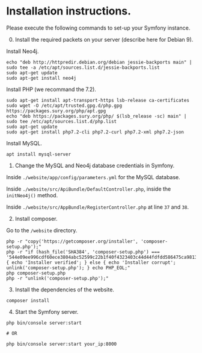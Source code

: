 # Installation instructions.

Please execute the following commands to set-up your Symfony instance.

0. Install the required packets on your server (describe here for Debian 9).

Install Neo4j.
```
echo "deb http://httpredir.debian.org/debian jessie-backports main" | sudo tee -a /etc/apt/sources.list.d/jessie-backports.list
sudo apt-get update
sudo apt-get install neo4j
```

Install PHP (we recommand the 7.2).
```
sudo apt-get install apt-transport-https lsb-release ca-certificates
sudo wget -O /etc/apt/trusted.gpg.d/php.gpg https://packages.sury.org/php/apt.gpg
echo "deb https://packages.sury.org/php/ $(lsb_release -sc) main" | sudo tee /etc/apt/sources.list.d/php.list
sudo apt-get update
sudo apt-get install php7.2-cli php7.2-curl php7.2-xml php7.2-json
```

Install MySQL.
```
apt install mysql-server
```

1. Change the MySQL and Neo4j database credentials in Symfony.

Inside `./website/app/config/parameters.yml` for the MySQL database.

Inside `./website/src/ApiBundle/DefaultController.php`, inside the `initNeo4j()` method.

Inside `./website/src/AppBundle/RegisterController.php` at line `37` and `38`.

2. Install composer.

Go to the `/website` directory.

```
php -r "copy('https://getcomposer.org/installer', 'composer-setup.php');"
php -r "if (hash_file('SHA384', 'composer-setup.php') === '544e09ee996cdf60ece3804abc52599c22b1f40f4323403c44d44fdfdd586475ca9813a858088ffbc1f233e9b180f061') { echo 'Installer verified'; } else { echo 'Installer corrupt'; unlink('composer-setup.php'); } echo PHP_EOL;"
php composer-setup.php
php -r "unlink('composer-setup.php');"
```

3. Install the dependencies of the website.

```
composer install
```

4. Start the Symfony server.

```
php bin/console server:start

# OR

php bin/console server:start your_ip:8000

```
